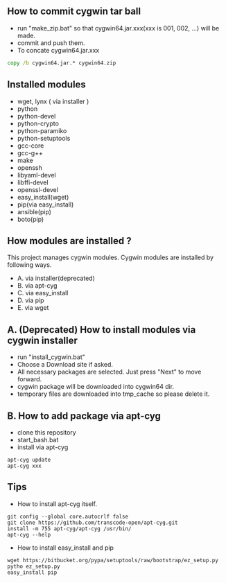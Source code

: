 How to commit cygwin tar ball
-----------------------------
+ run "make_zip.bat" so that cygwin64.jar.xxx(xxx is 001, 002, ...) will be made.
+ commit and push them.
+ To concate cygwin64.jar.xxx
```bat
copy /b cygwin64.jar.* cygwin64.zip
```
Installed modules
-----------------

- wget, lynx ( via installer )
- python
- python-devel
- python-crypto
- python-paramiko
- python-setuptools
- gcc-core
- gcc-g++
- make
- openssh
- libyaml-devel
- libffi-devel
- openssl-devel
- easy_install(wget)
- pip(via easy_install)
- ansible(pip)
- boto(pip)

How modules are installed ?
---------------------------

This project manages cygwin modules. Cygwin modules are installed by following ways.
 
- A. via installer(deprecated)
- B. via apt-cyg
- C. via easy_install
- D. via pip
- E. via wget

A. (Deprecated) How to install modules via cygwin installer
--------------------------------------------
+ run "install_cygwin.bat"
+ Choose a Download site if asked.
+ All necessary packages are selected. Just press "Next" to move forward.
+ cygwin package will be downloaded into cygwin64 dir.
+ temporary files are downloaded into tmp_cache so please delete it.

B. How to add package via apt-cyg
------------------------------
+ clone this repository
+ start_bash.bat
+ install via apt-cyg
```
apt-cyg update
apt-cyg xxx
```

Tips
----

- How to install apt-cyg itself.

```
git config --global core.autocrlf false
git clone https://github.com/transcode-open/apt-cyg.git
install -m 755 apt-cyg/apt-cyg /usr/bin/
apt-cyg --help
```

- How to install easy_install and pip

```
wget https://bitbucket.org/pypa/setuptools/raw/bootstrap/ez_setup.py 
pytho ez_setup.py
easy_install pip
```
